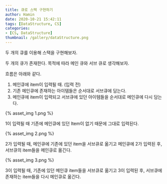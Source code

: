 ```yaml
---
title: 큐로 스택 구현하기
author: Hamin
date: 2020-10-21 15:42:11
tags: [DataStructure, CS]
categories: 
- [CS, DataStructure]
thumbnail: /gallery/dataStructure.png
---
```


두 개의 큐를 이용해 스택을 구현해보자.

두 개의 큐가 존재한다.
목적에 따라 메인 큐와 서브 큐로 생각해보자.

흐름은 아래와 같다.

<!--more-->

1. 메인큐에 item이 입력될 때. (입력 전)
2. 기존 메인큐에 존재하는 아이템들은 순서대로 서브큐에 담는다.
3. 메인큐에 item이 입력되고 서브큐에 있던 아이템들을 순서대로 메인큐에 다시 담는다.

{% asset_img 1.png %}

1이 입력될 때 기존에 메인큐에 있던 Item이 없기 때문에 그대로 입력된다.

{% asset_img 2.png %}

2가 입력될 때, 메인큐에 기존에 있던 item을 서브큐로 옮기고
메인큐에 2가 입력된 후, 서브큐의 item들을 메인큐로 옮긴다.

{% asset_img 3.png %}

3이 입력될 때, 기존에 있던 메인큐 item들을 서브큐로 옮기고
3이 입력된 후, 서브큐에 존재하는 item들을 다시 메인큐로 옮긴다.

